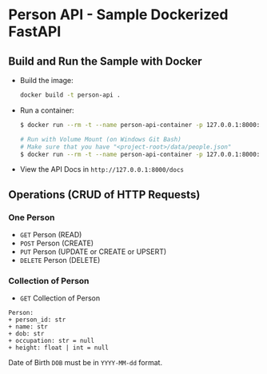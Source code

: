 # Person API - Sample Dockerized FastAPI

## Build and Run the Sample with Docker
- Build the image:
    ```bash
    docker build -t person-api .
    ```
- Run a container:
    ```bash
    $ docker run --rm -t --name person-api-container -p 127.0.0.1:8000:8000 person-api

    # Run with Volume Mount (on Windows Git Bash)
    # Make sure that you have "<project-root>/data/people.json"
    $ docker run --rm -t --name person-api-container -p 127.0.0.1:8000:8000 -v //$(pwd)/data/people.json:/app/data/people.json person-api
    ```
- View the API Docs in `http://127.0.0.1:8000/docs`


## Operations (CRUD of HTTP Requests)

### One Person
- `GET` Person (READ)
- `POST` Person (CREATE)
- `PUT` Person (UPDATE or CREATE or UPSERT)
- `DELETE` Person (DELETE)

### Collection of Person
- `GET` Collection of Person


```
Person:
+ person_id: str
+ name: str
+ dob: str
+ occupation: str = null
+ height: float | int = null
```

Date of Birth `DOB` must be in `YYYY-MM-dd` format.

